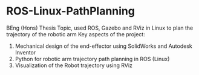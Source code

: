 # ROS-Linux-PathPlanning
BEng (Hons) Thesis Topic, used ROS, Gazebo and RViz in Linux to plan the trajectory of the robotic arm
Key aspects of the project:
  1. Mechanical design of the end-effector using SolidWorks and Autodesk Inventor
  2. Python for robotic arm trajectory path planning in ROS (Linux)
  3. Visualization of the Robot trajectory using RViz
